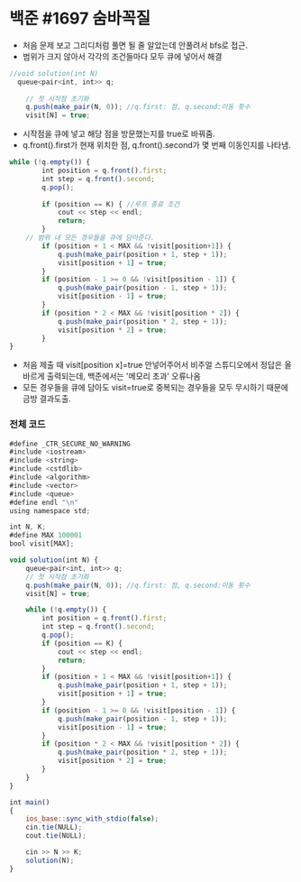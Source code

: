# 백준 #1697 숨바꼭질

- 처음 문제 보고 그리디처럼 풀면 될 줄 알았는데 안풀려서 bfs로 접근.
- 범위가 크지 않아서 각각의 조건들마다 모두 큐에 넣어서 해결

```jsx
//void solution(int N)
  queue<pair<int, int>> q;
  
	// 첫 시작점 초기화
	q.push(make_pair(N, 0)); //q.first: 점, q.second:이동 횟수
	visit[N] = true;
```
- 시작점을 큐에 넣고 해당 점을 방문했는지를 true로 바꿔줌.
- q.front().first가 현재 위치한 점, q.front().second가 몇 번째 이동인지를 나타냄.

```jsx
while (!q.empty()) {
		int position = q.front().first;
		int step = q.front().second;
		q.pop();
    
		if (position == K) { //루프 종료 조건 
			cout << step << endl;
			return;
		}
    // 범위 내 모든 경우들을 큐에 담아준다.
		if (position + 1 < MAX && !visit[position+1]) {
			q.push(make_pair(position + 1, step + 1));
			visit[position + 1] = true;
		}
		if (position - 1 >= 0 && !visit[position - 1]) {
			q.push(make_pair(position - 1, step + 1));
			visit[position - 1] = true;
		}
		if (position * 2 < MAX && !visit[position * 2]) {
			q.push(make_pair(position * 2, step + 1));
			visit[position * 2] = true;
		}
}
```
- 처음 제출 때 visit[position x]=true 안넣어주어서 비주얼 스튜디오에서 정답은 올바르게 출력되는데, 백준에서는 '메모리 초과' 오류나옴
- 모든 경우들을 큐에 담아도 visit=true로 중복되는 경우들을 모두 무시하기 때문에 금방 결과도출.

### 전체 코드
```jsx
#define _CTR_SECURE_NO_WARNING
#include <iostream>
#include <string>
#include <cstdlib>
#include <algorithm>
#include <vector>
#include <queue>
#define endl "\n"
using namespace std;

int N, K;
#define MAX 100001
bool visit[MAX];

void solution(int N) {
	queue<pair<int, int>> q;
	// 첫 시작점 초기화
	q.push(make_pair(N, 0)); //q.first: 점, q.second:이동 횟수
	visit[N] = true;

	while (!q.empty()) {
		int position = q.front().first;
		int step = q.front().second;
		q.pop();
		if (position == K) {
			cout << step << endl;
			return;
		}
		if (position + 1 < MAX && !visit[position+1]) {
			q.push(make_pair(position + 1, step + 1));
			visit[position + 1] = true;
		}
		if (position - 1 >= 0 && !visit[position - 1]) {
			q.push(make_pair(position - 1, step + 1));
			visit[position - 1] = true;
		}
		if (position * 2 < MAX && !visit[position * 2]) {
			q.push(make_pair(position * 2, step + 1));
			visit[position * 2] = true;
		}
	}
}

int main()
{
	ios_base::sync_with_stdio(false);
	cin.tie(NULL);
	cout.tie(NULL);

	cin >> N >> K;
	solution(N);
}
```
